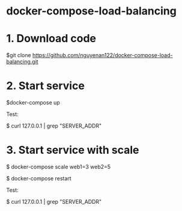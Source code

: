 # docker-compose-load-balancing
# 1. Download code

  $git clone https://github.com/nguyenan122/docker-compose-load-balancing.git



# 2. Start service

  $docker-compose up

  Test:

  $ curl 127.0.0.1 | grep "SERVER_ADDR"




# 3. Start service with scale

  $ docker-compose scale web1=3 web2=5

  $ docker-compose restart

  Test:

  $ curl 127.0.0.1 | grep "SERVER_ADDR"

